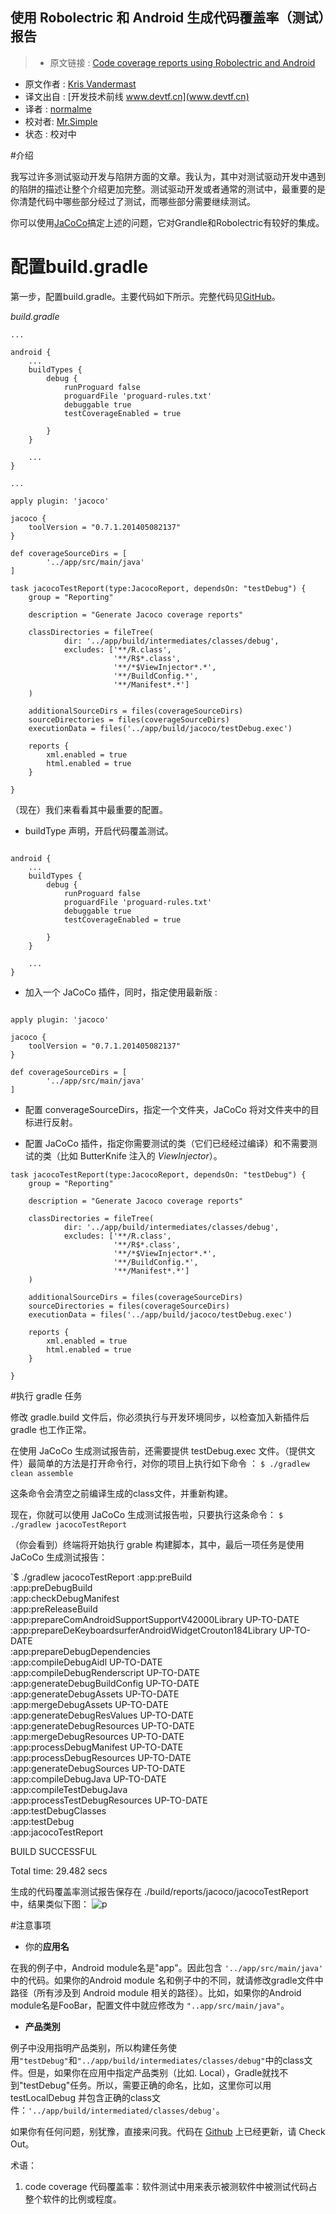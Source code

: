 使用 Robolectric 和 Android 生成代码覆盖率（测试）报告
---

> * 原文链接 : [Code coverage reports using Robolectric and Android](http://raptordigital.blogspot.com/2014/08/code-coverage-reports-using-robolectric.html)
* 原文作者 : [Kris Vandermast](http://raptordigital.blogspot.com/)
* 译文出自 :  [开发技术前线 www.devtf.cn](www.devtf.cn)
* 译者 : [normalme](https://github.com/normalme) 
* 校对者: [Mr.Simple](https://github.com/bboyfeiyu)  
* 状态 : 校对中 

#介绍

我写过许多测试驱动开发与陷阱方面的文章。我认为，其中对测试驱动开发中遇到的陷阱的描述让整个介绍更加完整。测试驱动开发或者通常的测试中，最重要的是你清楚代码中哪些部分经过了测试，而哪些部分需要继续测试。

你可以使用[JaCoCo](http://www.eclemma.org/jacoco/)搞定上述的问题，它对Grandle和Robolectric有较好的集成。

# 配置build.gradle

第一步，配置build.gradle。主要代码如下所示。完整代码见[GitHub](https://github.com/kvandermast/my-robolectric-app)。

*build.gradle*

```
...

android {
    ...
    buildTypes {
        debug {
            runProguard false
            proguardFile 'proguard-rules.txt'
            debuggable true
            testCoverageEnabled = true

        }
    }

    ...
}

...

apply plugin: 'jacoco'

jacoco {
    toolVersion = "0.7.1.201405082137"
}

def coverageSourceDirs = [
        '../app/src/main/java'
]

task jacocoTestReport(type:JacocoReport, dependsOn: "testDebug") {
    group = "Reporting"

    description = "Generate Jacoco coverage reports"

    classDirectories = fileTree(
            dir: '../app/build/intermediates/classes/debug',
            excludes: ['**/R.class',
                       '**/R$*.class',
                       '**/*$ViewInjector*.*',
                       '**/BuildConfig.*',
                       '**/Manifest*.*']
    )

    additionalSourceDirs = files(coverageSourceDirs)
    sourceDirectories = files(coverageSourceDirs)
    executionData = files('../app/build/jacoco/testDebug.exec')

    reports {
        xml.enabled = true
        html.enabled = true
    }

}
```

（现在）我们来看看其中最重要的配置。

* buildType 声明，开启代码覆盖测试。

```

android {
    ...
    buildTypes {
        debug {
            runProguard false
            proguardFile 'proguard-rules.txt'
            debuggable true
            testCoverageEnabled = true

        }
    }

    ...
}
```

* 加入一个 JaCoCo 插件，同时，指定使用最新版 : 

```

apply plugin: 'jacoco'

jacoco {
    toolVersion = "0.7.1.201405082137"
}

def coverageSourceDirs = [
        '../app/src/main/java'
]
```

* 配置 converageSourceDirs，指定一个文件夹，JaCoCo 将对文件夹中的目标进行反射。

* 配置 JaCoCo 插件，指定你需要测试的类（它们已经经过编译）和不需要测试的类（比如 ButterKnife 注入的 *ViewInjector*）。

```
task jacocoTestReport(type:JacocoReport, dependsOn: "testDebug") {
    group = "Reporting"

    description = "Generate Jacoco coverage reports"

    classDirectories = fileTree(
            dir: '../app/build/intermediates/classes/debug',
            excludes: ['**/R.class',
                       '**/R$*.class',
                       '**/*$ViewInjector*.*',
                       '**/BuildConfig.*',
                       '**/Manifest*.*']
    )

    additionalSourceDirs = files(coverageSourceDirs)
    sourceDirectories = files(coverageSourceDirs)
    executionData = files('../app/build/jacoco/testDebug.exec')

    reports {
        xml.enabled = true
        html.enabled = true
    }

}
```

#执行 gradle 任务

修改 gradle.build 文件后，你必须执行与开发环境同步，以检查加入新插件后 gradle 也工作正常。

在使用 JaCoCo 生成测试报告前，还需要提供 testDebug.exec 文件。（提供文件）最简单的方法是打开命令行，对你的项目上执行如下命令 ： 
`$ ./gradlew clean assemble`

这条命令会清空之前编译生成的class文件，并重新构建。

现在，你就可以使用 JaCoCo 生成测试报告啦，只要执行这条命令：
`$ ./gradlew jacocoTestReport`

（你会看到）终端将开始执行 grable 构建脚本，其中，最后一项任务是使用 JaCoCo 生成测试报告：

>
`$ ./gradlew jacocoTestReport
:app:preBuild                
:app:preDebugBuild                
:app:checkDebugManifest                
:app:preReleaseBuild                 
:app:prepareComAndroidSupportSupportV42000Library UP-TO-DATE      
:app:prepareDeKeyboardsurferAndroidWidgetCrouton184Library UP-TO-DATE      
:app:prepareDebugDependencies                 
:app:compileDebugAidl UP-TO-DATE      
:app:compileDebugRenderscript UP-TO-DATE      
:app:generateDebugBuildConfig UP-TO-DATE      
:app:generateDebugAssets UP-TO-DATE      
:app:mergeDebugAssets UP-TO-DATE      
:app:generateDebugResValues UP-TO-DATE      
:app:generateDebugResources UP-TO-DATE      
:app:mergeDebugResources UP-TO-DATE      
:app:processDebugManifest UP-TO-DATE      
:app:processDebugResources UP-TO-DATE      
:app:generateDebugSources UP-TO-DATE      
:app:compileDebugJava UP-TO-DATE      
:app:compileTestDebugJava                                                                    
:app:processTestDebugResources UP-TO-DATE      
:app:testDebugClasses                 
:app:testDebug                                                             
:app:jacocoTestReport                                                           
               
BUILD SUCCESSFUL
               
Total time: 29.482 secs

生成的代码覆盖率测试报告保存在 ./build/reports/jacoco/jacocoTestReport 中，结果类似下图：
![p](http://img.blog.csdn.net/20150421201014450)    

#注意事项

* 你的**应用名**

在我的例子中，Android module名是"app"。因此包含 `'../app/src/main/java'` 中的代码。如果你的Android module 名和例子中的不同，就请修改gradle文件中路径（所有涉及到 Android module 相关的路径）。比如，如果你的Android module名是FooBar，配置文件中就应修改为 `"..app/src/main/java"`。

* **产品类別**

例子中没用指明产品类别，所以构建任务使用`"testDebug"`和`"../app/build/intermediates/classes/debug"`中的class文件。但是，如果你在应用中指定产品类别（比如. Local），Gradle就找不到"testDebug"任务。所以，需要正确的命名，比如，这里你可以用 testLocalDebug 并包含正确的class文件：`'../app/build/intermediated/classes/debug'`。

如果你有任何问题，别犹豫，直接来问我。代码在 [Github](https://github.com/kvandermast/my-robolectric-app) 上已经更新，请 Check Out。

术语：    

1. code coverage 代码覆盖率：软件测试中用来表示被测软件中被测试代码占整个软件的比例或程度。